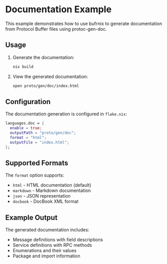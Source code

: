 # Documentation Example

This example demonstrates how to use bufrnix to generate documentation from Protocol Buffer files using protoc-gen-doc.

## Usage

1. Generate the documentation:
   ```bash
   nix build
   ```

2. View the generated documentation:
   ```bash
   open proto/gen/doc/index.html
   ```

## Configuration

The documentation generation is configured in `flake.nix`:

```nix
languages.doc = {
  enable = true;
  outputPath = "proto/gen/doc";
  format = "html";
  outputFile = "index.html";
};
```

## Supported Formats

The `format` option supports:
- `html` - HTML documentation (default)
- `markdown` - Markdown documentation
- `json` - JSON representation
- `docbook` - DocBook XML format

## Example Output

The generated documentation includes:
- Message definitions with field descriptions
- Service definitions with RPC methods
- Enumerations and their values
- Package and import information